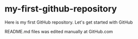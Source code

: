 # my-first-github-repository
Here is my first GitHub repository.  Let's get started with GitHub

README.md files was edited manually at GitHub.com
